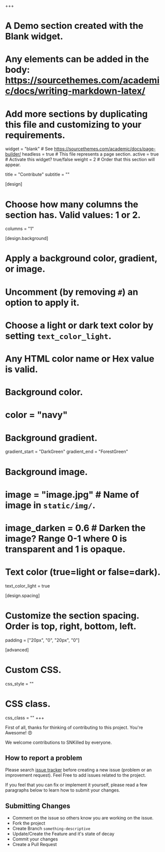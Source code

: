 +++
# A Demo section created with the Blank widget.
# Any elements can be added in the body: https://sourcethemes.com/academic/docs/writing-markdown-latex/
# Add more sections by duplicating this file and customizing to your requirements.

widget = "blank"  # See https://sourcethemes.com/academic/docs/page-builder/
headless = true  # This file represents a page section.
active = true  # Activate this widget? true/false
weight = 2 # Order that this section will appear.

title = "Contribute"
subtitle = ""

[design]
  # Choose how many columns the section has. Valid values: 1 or 2.
  columns = "1"

[design.background]
  # Apply a background color, gradient, or image.
  #   Uncomment (by removing `#`) an option to apply it.
  #   Choose a light or dark text color by setting `text_color_light`.
  #   Any HTML color name or Hex value is valid.

  # Background color.
  # color = "navy"
  
  # Background gradient.
  gradient_start = "DarkGreen"
  gradient_end = "ForestGreen"
  
  # Background image.
  # image = "image.jpg"  # Name of image in `static/img/`.
  # image_darken = 0.6  # Darken the image? Range 0-1 where 0 is transparent and 1 is opaque.

  # Text color (true=light or false=dark).
  text_color_light = true

[design.spacing]
  # Customize the section spacing. Order is top, right, bottom, left.
  padding = ["20px", "0", "20px", "0"]

[advanced]
 # Custom CSS. 
 css_style = ""
 
 # CSS class.
 css_class = ""
+++

First of all, thanks for thinking of contributing to this project.  You're Awesome! 😍

We welcome contributions to SNKilled by everyone.  

## How to report a problem

Please search [issue tracker](https://github.com/jacebenson/snkilled/issues) before creating a new issue (problem or an improvement request).  Feel Free to add issues related to the project.

If you feel that you can fix or implement it yourself, please read a few paragraphs below to learn how to submit your changes.

## Submitting Changes

- Comment on the issue so others know you are working on the issue.
- Fork the project
- Create Branch `something-descriptive`
- Update/Create the Feature and it's state of decay
- Commit your changes
- Create a Pull Request
